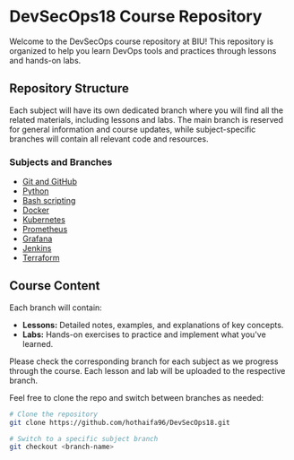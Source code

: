 # DevSecOps18 Course Repository

Welcome to the DevSecOps course repository at BIU! This repository is organized to help you learn DevOps tools 
and practices through lessons and hands-on labs.

## Repository Structure

Each subject will have its own dedicated branch where you will find all the related materials, including lessons 
and labs. The main branch is reserved for general information and course updates, while subject-specific branches 
will contain all relevant code and resources.

### Subjects and Branches
- [Git and GitHub](https://github.com/hothaifa96/DevSecOps18/tree/git)
- [Python](https://github.com/hothaifa96/DevSecOps18/tree/python)
- [Bash scripting](https://github.com/hothaifa96/DevSecOps18/tree/bash)
- [Docker](https://github.com/hothaifa96/DevSecOps18/tree/docker)
- [Kubernetes](https://github.com/hothaifa96/DevSecOps18/tree/kubernetes)
- [Prometheus](https://github.com/hothaifa96/DevSecOps18/tree/prometheus)
- [Grafana](https://github.com/hothaifa96/DevSecOps18/tree/grafana)
- [Jenkins](https://github.com/hothaifa96/DevSecOps18/tree/jenkins)
- [Terraform](https://github.com/hothaifa96/DevSecOps18/tree/terraform)

## Course Content

Each branch will contain:

- **Lessons:** Detailed notes, examples, and explanations of key concepts.
- **Labs:** Hands-on exercises to practice and implement what you've learned.

Please check the corresponding branch for each subject as we progress through the course. Each lesson and lab 
will be uploaded to the respective branch.

Feel free to clone the repo and switch between branches as needed:

```bash
# Clone the repository
git clone https://github.com/hothaifa96/DevSecOps18.git

# Switch to a specific subject branch
git checkout <branch-name>
```


